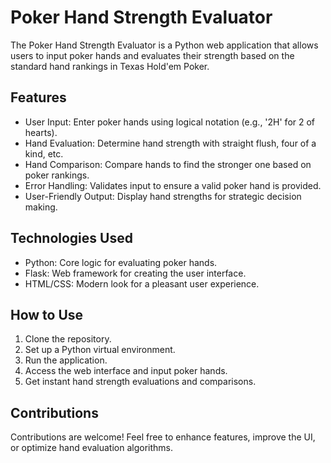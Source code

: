 # Poker Hand Strength Evaluator

The Poker Hand Strength Evaluator is a Python web application that allows users to input poker hands and evaluates their strength based on the standard hand rankings in Texas Hold'em Poker.

## Features

- User Input: Enter poker hands using logical notation (e.g., '2H' for 2 of hearts).
- Hand Evaluation: Determine hand strength with straight flush, four of a kind, etc.
- Hand Comparison: Compare hands to find the stronger one based on poker rankings.
- Error Handling: Validates input to ensure a valid poker hand is provided.
- User-Friendly Output: Display hand strengths for strategic decision making.

## Technologies Used

- Python: Core logic for evaluating poker hands.
- Flask: Web framework for creating the user interface.
- HTML/CSS: Modern look for a pleasant user experience.

## How to Use

1. Clone the repository.
2. Set up a Python virtual environment.
3. Run the application.
4. Access the web interface and input poker hands.
5. Get instant hand strength evaluations and comparisons.

## Contributions

Contributions are welcome! Feel free to enhance features, improve the UI, or optimize hand evaluation algorithms.
